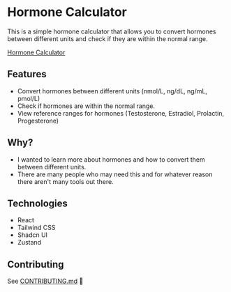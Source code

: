 # Hormone Calculator

This is a simple hormone calculator that allows you to convert hormones between different units and check if they are within the normal range.

[Hormone Calculator](https://davis-3450.github.io/hormone-calculator/)

## Features

- Convert hormones between different units (nmol/L, ng/dL, ng/mL, pmol/L)
- Check if hormones are within the normal range.
- View reference ranges for hormones (Testosterone, Estradiol, Prolactin, Progesterone)

## Why?
- I wanted to learn more about hormones and how to convert them between different units.
- There are many people who may need this and for whatever reason there aren't many tools out there.

## Technologies

- React
- Tailwind CSS
- Shadcn UI
- Zustand

## Contributing

See [CONTRIBUTING.md](CONTRIBUTING.md) 💜
